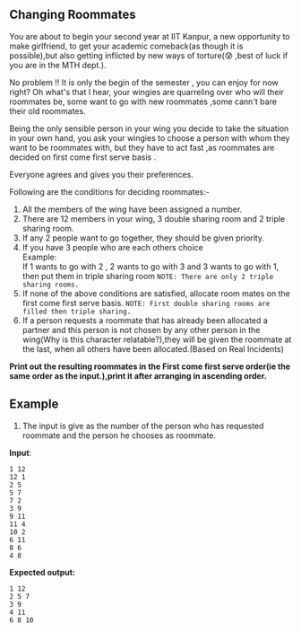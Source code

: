
## Changing Roommates 
You are about to begin your second year at IIT Kanpur, a new opportunity to make girlfriend, to get your academic comeback(as though it is possible),but also getting inflicted by new ways of torture(😰 ,best of luck if you are in the MTH dept.).

No problem !! It is only the begin of the semester , you can enjoy for now right? Oh what's that I hear, your wingies are quarreling over who will their roommates be, some want to go with new roommates ,some cann't bare their old roommates.

Being the only sensible person in your wing you decide to take the situation in your own hand, you ask your wingies to choose a person with whom they want to be roommates with, but they have to act fast ,as roommates are decided on first come first serve basis . 

Everyone agrees and gives you their preferences.


Following are the conditions for deciding roommates:-  
1. All the members of the wing have been assigned a number.
2. There are 12 members in your wing, 3 double sharing room and 2 triple sharing room.
1. If any 2 people want to go together, they should be given priority.
2. If you have 3 people who are each others choice   
    Example:  
    If 1 wants to go with 2 , 2 wants to go with 3 and 3 wants to go with 1, then put them in triple sharing room
    `NOTE: There are only 2 triple sharing rooms.`
5. If none of the above conditions are satisfied, allocate room mates on the first come first serve basis.
    `NOTE: First double sharing rooms are filled then triple sharing.`
6. If a person requests a roommate that has already been allocated a partner and this person is not chosen by any other person in the wing(Why is this character relatable?),they will be given the roommate at the last, when all others have been allocated.(Based on Real Incidents)

**Print out the resulting roommates in the First come first serve order(ie the same order as the input.),print it after arranging in ascending order.**

## Example 
1. The input is give as the number of the person who has requested roommate and the person he chooses as roommate. 

**Input**:  
```
1 12
12 1
2 5
5 7
7 2
3 9
9 11
11 4
10 2
6 11
8 6
4 8

```

**Expected output:**  
```
1 12
2 5 7
3 9
4 11
6 8 10
```



<!-- 1 2 3 4 5 7 9 10 11 12 -->
